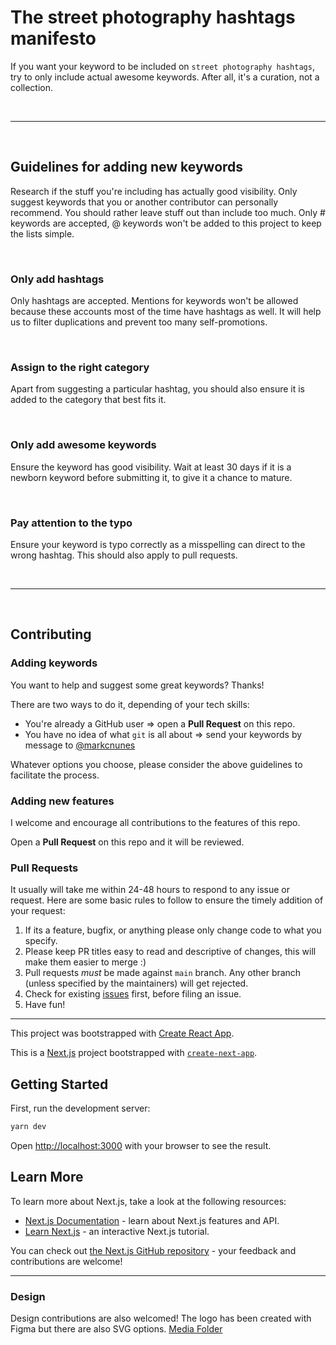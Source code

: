 # The street photography hashtags manifesto

If you want your keyword to be included on `street photography hashtags`, try to only include actual awesome keywords. After all, it's a curation, not a collection.

<br>

---

<br>

## Guidelines for adding new keywords

Research if the stuff you're including has actually good visibility. Only suggest keywords that you or another contributor can personally recommend. You should rather leave stuff out than include too much. Only # keywords are accepted, @ keywords won't be added to this project to keep the lists simple.

<br>

### Only add hashtags

Only hashtags are accepted. Mentions for keywords won't be allowed
because these accounts most of the time have hashtags as well. It will help us to filter duplications and prevent too many
self-promotions.

<br>

### Assign to the right category

Apart from suggesting a particular hashtag, you should also ensure it is added to the category that best fits it.

<br>

### Only add awesome keywords

Ensure the keyword has good visibility. Wait at least 30 days if it is a newborn keyword before submitting it, to give it a chance to mature.

<br>

### Pay attention to the typo

Ensure your keyword is typo correctly as a misspelling can direct to the wrong hashtag. This should also apply to pull requests.

<br>

---

<br>

## Contributing

### Adding keywords

You want to help and suggest some great keywords? Thanks!

There are two ways to do it, depending of your tech skills:

- You're already a GitHub user ⇒ open a **Pull Request** on this repo.
- You have no idea of what `git` is all about => send your keywords by message to [@markcnunes](https://www.instagram.com/markcnunes/)

Whatever options you choose, please consider the above guidelines to facilitate the process.

### Adding new features

I welcome and encourage all contributions to the features of this repo.

Open a **Pull Request** on this repo and it will be reviewed.

### Pull Requests

It usually will take me within 24-48 hours to respond to any issue or request. Here are some basic rules to follow to ensure the timely addition of your request:

1. If its a feature, bugfix, or anything please only change code to what you specify.
2. Please keep PR titles easy to read and descriptive of changes, this will make them easier to merge :)
3. Pull requests _must_ be made against `main` branch. Any other branch (unless specified by the maintainers) will get rejected.
4. Check for existing [issues](https://github.com/markcnunes/street-photography-hashtags/issues) first, before filing an issue.
5. Have fun!

---

This project was bootstrapped with [Create React App](https://github.com/facebook/create-react-app).

This is a [Next.js](https://nextjs.org/) project bootstrapped with [`create-next-app`](https://github.com/vercel/next.js/tree/canary/packages/create-next-app).

## Getting Started

First, run the development server:

```bash
yarn dev
```

Open [http://localhost:3000](http://localhost:3000) with your browser to see the result.

## Learn More

To learn more about Next.js, take a look at the following resources:

- [Next.js Documentation](https://nextjs.org/docs) - learn about Next.js features and API.
- [Learn Next.js](https://nextjs.org/learn) - an interactive Next.js tutorial.

You can check out [the Next.js GitHub repository](https://github.com/vercel/next.js/) - your feedback and contributions are welcome!

---

### Design

Design contributions are also welcomed! The logo has been created with Figma but there are also SVG options. [Media Folder](/media)
